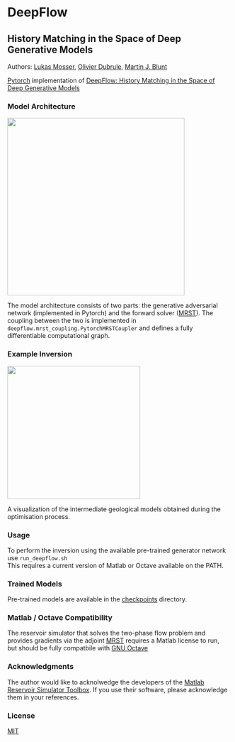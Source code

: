 # DeepFlow
## History Matching in the Space of Deep Generative Models

Authors: [Lukas Mosser](https://twitter.com/porestar), [Olivier Dubrule](emailto:o.dubrule@imperial.ac.uk), [Martin J. Blunt]((emailto:m.blunt@imperial.ac.uk))  

[Pytorch](https://pytorch.org) implementation of [DeepFlow: History Matching in the Space of Deep Generative Models]()

### Model Architecture
<img src="https://github.com/LukasMosser/DeepFlow/results/figures/overview.png" width="400">

The model architecture consists of two parts: the generative adversarial network (implemented in Pytorch) and the forward solver ([MRST](https://www.sintef.no/projectweb/mrst/)).
The coupling between the two is implemented in ```deepflow.mrst_coupling.PytorchMRSTCoupler``` and defines a fully differentiable computational graph.

### Example Inversion

<img src="https://github.com/LukasMosser/DeepFlow/results/figures/evolution_facies.gif" width="300">

A visualization of the intermediate geological models obtained during the optimisation process.

### Usage

To perform the inversion using the available pre-trained generator network use ``` run_deepflow.sh ```  
This requires a current version of Matlab or Octave available on the PATH.

### Trained Models
Pre-trained models are available in the  [checkpoints](checkpoints/) directory.

### Matlab / Octave Compatibility
The reservoir simulator that solves the two-phase flow problem and provides gradients via the adjoint [MRST](https://www.sintef.no/projectweb/mrst/)
requires a Matlab license to run, but should be fully compatbile with [GNU Octave](https://www.gnu.org/software/octave/)
### Acknowledgments

The author would like to acknolwedge the developers of the [Matlab Reservoir Simulator Toolbox](https://www.sintef.no/projectweb/mrst/).
If you use their software, please acknowledge them in your references.

### License

[MIT](LICENSE)


